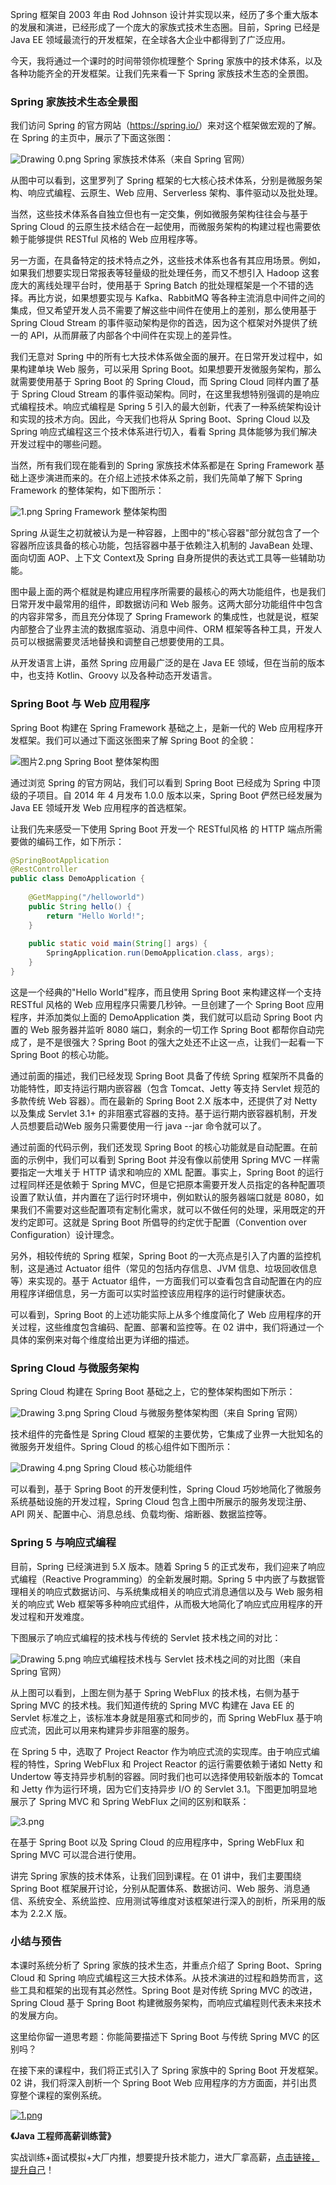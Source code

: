 Spring 框架自 2003 年由 Rod Johnson 设计并实现以来，经历了多个重大版本的发展和演进，已经形成了一个庞大的家族式技术生态圈。目前，Spring 已经是 Java EE 领域最流行的开发框架，在全球各大企业中都得到了广泛应用。

今天，我将通过一个课时的时间带领你梳理整个 Spring 家族中的技术体系，以及各种功能齐全的开发框架。让我们先来看一下 Spring 家族技术生态的全景图。

### Spring 家族技术生态全景图

我们访问 Spring 的官方网站（<https://spring.io/>）来对这个框架做宏观的了解。在 Spring 的主页中，展示了下面这张图：

<Image alt="Drawing 0.png" src="https://s0.lgstatic.com/i/image/M00/70/89/Ciqc1F-7VlGAesWiAACRuk5Qiko663.png"/>  
Spring 家族技术体系（来自 Spring 官网）

从图中可以看到，这里罗列了 Spring 框架的七大核心技术体系，分别是微服务架构、响应式编程、云原生、Web 应用、Serverless 架构、事件驱动以及批处理。

当然，这些技术体系各自独立但也有一定交集，例如微服务架构往往会与基于 Spring Cloud 的云原生技术结合在一起使用，而微服务架构的构建过程也需要依赖于能够提供 RESTful 风格的 Web 应用程序等。

另一方面，在具备特定的技术特点之外，这些技术体系也各有其应用场景。例如，如果我们想要实现日常报表等轻量级的批处理任务，而又不想引入 Hadoop 这套庞大的离线处理平台时，使用基于 Spring Batch 的批处理框架是一个不错的选择。再比方说，如果想要实现与 Kafka、RabbitMQ 等各种主流消息中间件之间的集成，但又希望开发人员不需要了解这些中间件在使用上的差别，那么使用基于 Spring Cloud Stream 的事件驱动架构是你的首选，因为这个框架对外提供了统一的 API，从而屏蔽了内部各个中间件在实现上的差异性。

我们无意对 Spring 中的所有七大技术体系做全面的展开。在日常开发过程中，如果构建单块 Web 服务，可以采用 Spring Boot。如果想要开发微服务架构，那么就需要使用基于 Spring Boot 的 Spring Cloud，而 Spring Cloud 同样内置了基于 Spring Cloud Stream 的事件驱动架构。同时，在这里我想特别强调的是响应式编程技术。响应式编程是 Spring 5 引入的最大创新，代表了一种系统架构设计和实现的技术方向。因此，今天我们也将从 Spring Boot、Spring Cloud 以及 Spring 响应式编程这三个技术体系进行切入，看看 Spring 具体能够为我们解决开发过程中的哪些问题。

当然，所有我们现在能看到的 Spring 家族技术体系都是在 Spring Framework 基础上逐步演进而来的。在介绍上述技术体系之前，我们先简单了解下 Spring Framework 的整体架构，如下图所示：

<Image alt="1.png" src="https://s0.lgstatic.com/i/image/M00/70/8D/Ciqc1F-7XBiAUUZ5AACAA4yJiFs420.png"/>  
Spring Framework 整体架构图

Spring 从诞生之初就被认为是一种容器，上图中的"核心容器"部分就包含了一个容器所应该具备的核心功能，包括容器中基于依赖注入机制的 JavaBean 处理、面向切面 AOP、上下文 Context及 Spring 自身所提供的表达式工具等一些辅助功能。

图中最上面的两个框就是构建应用程序所需要的最核心的两大功能组件，也是我们日常开发中最常用的组件，即数据访问和 Web 服务。这两大部分功能组件中包含的内容非常多，而且充分体现了 Spring Framework 的集成性，也就是说，框架内部整合了业界主流的数据库驱动、消息中间件、ORM 框架等各种工具，开发人员可以根据需要灵活地替换和调整自己想要使用的工具。

从开发语言上讲，虽然 Spring 应用最广泛的是在 Java EE 领域，但在当前的版本中，也支持 Kotlin、Groovy 以及各种动态开发语言。

### Spring Boot 与 Web 应用程序

Spring Boot 构建在 Spring Framework 基础之上，是新一代的 Web 应用程序开发框架。我们可以通过下面这张图来了解 Spring Boot 的全貌：

<Image alt="图片2.png" src="https://s0.lgstatic.com/i/image/M00/70/98/CgqCHl-7XCSAItYWAAFzNlJiVbU854.png"/>  
Spring Boot 整体架构图

通过浏览 Spring 的官方网站，我们可以看到 Spring Boot 已经成为 Spring 中顶级的子项目。自 2014 年 4 月发布 1.0.0 版本以来，Spring Boot 俨然已经发展为 Java EE 领域开发 Web 应用程序的首选框架。

让我们先来感受一下使用 Spring Boot 开发一个 RESTful风格 的 HTTP 端点所需要做的编码工作，如下所示：

```java
@SpringBootApplication
@RestController
public class DemoApplication {
 
    @GetMapping("/helloworld")
	public String hello() { 
	    return "Hello World!";
	}
 
	public static void main(String[] args) {
        SpringApplication.run(DemoApplication.class, args);
    }
}
```

这是一个经典的"Hello World"程序，而且使用 Spring Boot 来构建这样一个支持 RESTful 风格的 Web 应用程序只需要几秒钟。一旦创建了一个 Spring Boot 应用程序，并添加类似上面的 DemoApplication 类，我们就可以启动 Spring Boot 内置的 Web 服务器并监听 8080 端口，剩余的一切工作 Spring Boot 都帮你自动完成了，是不是很强大？Spring Boot 的强大之处还不止这一点，让我们一起看一下 Spring Boot 的核心功能。

通过前面的描述，我们已经发现 Spring Boot 具备了传统 Spring 框架所不具备的功能特性，即支持运行期内嵌容器（包含 Tomcat、Jetty 等支持 Servlet 规范的多款传统 Web 容器）。而在最新的 Spring Boot 2.X 版本中，还提供了对 Netty 以及集成 Servlet 3.1+ 的非阻塞式容器的支持。基于运行期内嵌容器机制，开发人员想要启动Web 服务只需要使用一行 java --jar 命令就可以了。

通过前面的代码示例，我们还发现 Spring Boot 的核心功能就是自动配置。在前面的示例中，我们可以看到 Spring Boot 并没有像以前使用 Spring MVC 一样需要指定一大堆关于 HTTP 请求和响应的 XML 配置。事实上，Spring Boot 的运行过程同样还是依赖于 Spring MVC，但是它把原本需要开发人员指定的各种配置项设置了默认值，并内置在了运行时环境中，例如默认的服务器端口就是 8080，如果我们不需要对这些配置项有定制化需求，就可以不做任何的处理，采用既定的开发约定即可。这就是 Spring Boot 所倡导的约定优于配置（Convention over Configuration）设计理念。

另外，相较传统的 Spring 框架，Spring Boot 的一大亮点是引入了内置的监控机制，这是通过 Actuator 组件（常见的包括内存信息、JVM 信息、垃圾回收信息等）来实现的。基于 Actuator 组件，一方面我们可以查看包含自动配置在内的应用程序详细信息，另一方面可以实时监控该应用程序的运行时健康状态。

可以看到，Spring Boot 的上述功能实际上从多个维度简化了 Web 应用程序的开关过程，这些维度包含编码、配置、部署和监控等。在 02 讲中，我们将通过一个具体的案例来对每个维度给出更为详细的描述。

### Spring Cloud 与微服务架构

Spring Cloud 构建在 Spring Boot 基础之上，它的整体架构图如下所示：

<Image alt="Drawing 3.png" src="https://s0.lgstatic.com/i/image/M00/70/95/CgqCHl-7VsqAU_-oAAA1B5IapO8742.png"/>  
Spring Cloud 与微服务整体架构图（来自 Spring 官网）

技术组件的完备性是 Spring Cloud 框架的主要优势，它集成了业界一大批知名的微服务开发组件。Spring Cloud 的核心组件如下图所示：

<Image alt="Drawing 4.png" src="https://s0.lgstatic.com/i/image/M00/70/89/Ciqc1F-7Vt-ANEHuAACBTY1pIak300.png"/>  
Spring Cloud 核心功能组件

可以看到，基于 Spring Boot 的开发便利性，Spring Cloud 巧妙地简化了微服务系统基础设施的开发过程，Spring Cloud 包含上图中所展示的服务发现注册、API 网关、配置中心、消息总线、负载均衡、熔断器、数据监控等。

### Spring 5 与响应式编程

目前，Spring 已经演进到 5.X 版本。随着 Spring 5 的正式发布，我们迎来了响应式编程（Reactive Programming）的全新发展时期。Spring 5 中内嵌了与数据管理相关的响应式数据访问、与系统集成相关的响应式消息通信以及与 Web 服务相关的响应式 Web 框架等多种响应式组件，从而极大地简化了响应式应用程序的开发过程和开发难度。

下图展示了响应式编程的技术栈与传统的 Servlet 技术栈之间的对比：

<Image alt="Drawing 5.png" src="https://s0.lgstatic.com/i/image/M00/70/89/Ciqc1F-7VumAJcdAAACWjgTTFkY645.png"/>  
响应式编程技术栈与 Servlet 技术栈之间的对比图（来自 Spring 官网）

从上图可以看到，上图左侧为基于 Spring WebFlux 的技术栈，右侧为基于 Spring MVC 的技术栈。我们知道传统的 Spring MVC 构建在 Java EE 的 Servlet 标准之上，该标准本身就是阻塞式和同步的，而 Spring WebFlux 基于响应式流，因此可以用来构建异步非阻塞的服务。

在 Spring 5 中，选取了 Project Reactor 作为响应式流的实现库。由于响应式编程的特性，Spring WebFlux 和 Project Reactor 的运行需要依赖于诸如 Netty 和 Undertow 等支持异步机制的容器。同时我们也可以选择使用较新版本的 Tomcat 和 Jetty 作为运行环境，因为它们支持异步 I/O 的 Servlet 3.1。下图更加明显地展示了 Spring MVC 和 Spring WebFlux 之间的区别和联系：

<Image alt="3.png" src="https://s0.lgstatic.com/i/image/M00/70/ED/Ciqc1F-8pB6AReQhAADiHs1UMA4354.png"/>

在基于 Spring Boot 以及 Spring Cloud 的应用程序中，Spring WebFlux 和 Spring MVC 可以混合进行使用。

讲完 Spring 家族的技术体系，让我们回到课程。在 01 讲中，我们主要围绕 Spring Boot 框架展开讨论，分别从配置体系、数据访问、Web 服务、消息通信、系统安全、系统监控、应用测试等维度对该框架进行深入的剖析，所采用的版本为 2.2.X 版。

### 小结与预告

本课时系统分析了 Spring 家族的技术生态，并重点介绍了 Spring Boot、Spring Cloud 和 Spring 响应式编程这三大技术体系。从技术演进的过程和趋势而言，这些工具和框架的出现有其必然性。Spring Boot 是对传统 Spring MVC 的改进，Spring Cloud 基于 Spring Boot 构建微服务架构，而响应式编程则代表未来技术的发展方向。

这里给你留一道思考题：你能简要描述下 Spring Boot 与传统 Spring MVC 的区别吗？

在接下来的课程中，我们将正式引入了 Spring 家族中的 Spring Boot 开发框架。02 讲，我们将深入剖析一个 Spring Boot Web 应用程序的方方面面，并引出贯穿整个课程的案例系统。

[<Image alt="1.png" src="https://s0.lgstatic.com/i/image/M00/6D/3E/CgqCHl-s60-AC0B_AAhXSgFweBY762.png"/>](https://shenceyun.lagou.com/t/Mka)

**《Java 工程师高薪训练营》**

实战训练+面试模拟+大厂内推，想要提升技术能力，进大厂拿高薪，[点击链接，提升自己](https://shenceyun.lagou.com/t/Mka)！
